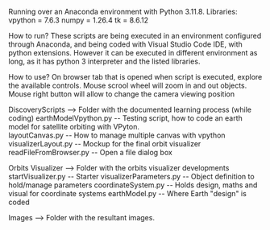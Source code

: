 Running over an Anaconda environment with Python 3.11.8.
  Libraries:
    vpython      = 7.6.3
    numpy        = 1.26.4
    tk           = 8.6.12

How to run?
  These scripts are being executed in an environment configured through Anaconda, and being coded with Visual Studio Code IDE, with python extensions.
  However it can be executed in different environment as long, as it has python 3 interpreter and the listed libraries.


How to use?
  On browser tab that is opened when script is executed, explore the available controls. 
  Mouse scrool wheel will zoom in and out objects.
  Mouse right button will allow to change the camera viewing position


DiscoveryScripts  --> Folder with the documented learning process (while coding)
  earthModelVpython.py      -- Testing script, how to code an earth model for satellite orbiting with VPyton.  
  layoutCanvas.py           -- How to manage multiple canvas with vpython
  visualizerLayout.py       -- Mockup for the final orbit visualizer
  readFileFromBrowser.py    -- Open a file dialog box

Orbits Visualizer  --> Folder with the orbits visualizer developments
  startVisualizer.py        -- Starter
  visualizerParameters.py   -- Object definition to hold/manage parameters
  coordinateSystem.py       -- Holds design, maths and visual for coordinate systems
  earthModel.py             -- Where Earth "design" is coded

Images            --> Folder with the resultant images.

